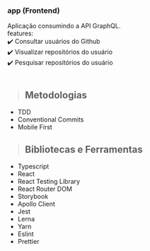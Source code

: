<h3> 
   app (Frontend)
</h3>

Aplicação consumindo a API GraphQL.
<br />
features:
<br />
✔️ Consultar usuários do Github <br />
✔️ Visualizar repositórios do usuário <br />
✔️ Pesquisar repositórios do usuário <br />
<br />

> ## Metodologias

- TDD
- Conventional Commits
- Mobile First

> ## Bibliotecas e Ferramentas

- Typescript
- React
- React Testing Library
- React Router DOM
- Storybook
- Apollo Client
- Jest
- Lerna
- Yarn
- Eslint
- Prettier
